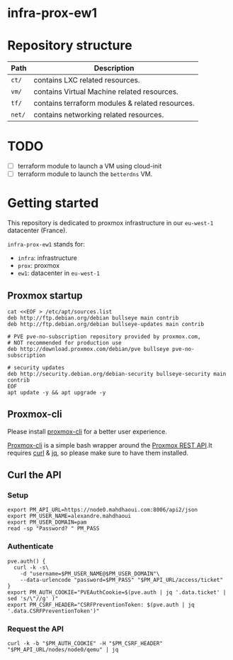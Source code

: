 # infra-prox-ew1

# Repository structure

| Path   | Description                                         |
|--------|-----------------------------------------------------|
| `ct/`  | contains LXC related resources.                     |
| `vm/`  | contains Virtual Machine related resources.         |
| `tf/`  | contains terraform modules & related resources.     |
| `net/` | contains networking related resources.              |

# TODO

- [ ] terraform module to launch a VM using cloud-init
- [ ] terraform module to launch the `betterdns` VM.

# Getting started

This repository is dedicated to proxmox infrastructure in our `eu-west-1` datacenter (France).  

`infra-prox-ew1` stands for:
- `infra`: infrastructure
- `prox`: proxmox
- `ew1`: datacenter in `eu-west-1`

## Proxmox startup
```shell
cat <<EOF > /etc/apt/sources.list
deb http://ftp.debian.org/debian bullseye main contrib
deb http://ftp.debian.org/debian bullseye-updates main contrib

# PVE pve-no-subscription repository provided by proxmox.com,
# NOT recommended for production use
deb http://download.proxmox.com/debian/pve bullseye pve-no-subscription

# security updates
deb http://security.debian.org/debian-security bullseye-security main contrib
EOF
apt update -y && apt upgrade -y
```

## Proxmox-cli

Please install [proxmox-cli](https://github.com/alexandremahdhaoui/proxmox-cli) for a better user experience.

[Proxmox-cli](https://github.com/alexandremahdhaoui/proxmox-cli) is a simple bash wrapper around the [Proxmox REST API](https://pve.proxmox.com/pve-docs/api-viewer/).It requires [curl](https://github.com/curl/curl) & [jq](https://github.com/stedolan/jq), so please make sure to have them installed.

## Curl the API

### Setup

```shell
export PM_API_URL=https://node0.mahdhaoui.com:8006/api2/json
export PM_USER_NAME=alexandre.mahdhaoui
export PM_USER_DOMAIN=pam
read -sp "Password? " PM_PASS
```

### Authenticate

```shell
pve.auth() {
  curl -k -s\
    -d "username=$PM_USER_NAME@$PM_USER_DOMAIN"\
    --data-urlencode "password=$PM_PASS" "$PM_API_URL/access/ticket"
}
export PM_AUTH_COOKIE="PVEAuthCookie=$(pve.auth | jq '.data.ticket' | sed 's/\"//g' )"
export PM_CSRF_HEADER="CSRFPreventionToken: $(pve.auth | jq '.data.CSRFPreventionToken')"
```

### Request the API

```shell
curl -k -b "$PM_AUTH_COOKIE" -H "$PM_CSRF_HEADER" "$PM_API_URL/nodes/node0/qemu" | jq
```